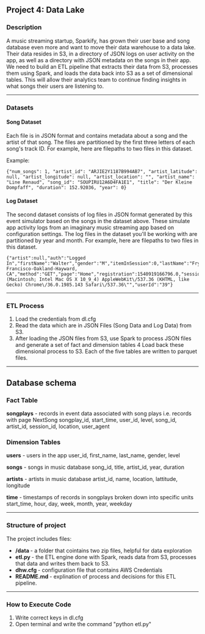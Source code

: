 ## Project 4: Data Lake

### Description
A music streaming startup, Sparkify, has grown their user base and song database even more and want to move their
data warehouse to a data lake. Their data resides in S3, in a directory of JSON logs on user activity on the app,
as well as a directory with JSON metadata on the songs in their app.
We need to build an ETL pipeline that extracts their data from S3, processes them using Spark, 
and loads the data back into S3 as a set of dimensional tables. 
This will allow their analytics team to continue finding insights in what songs their users are listening to.

--------------------------------------------

### Datasets

#### Song Dataset
Each file is in JSON format and contains metadata about a song and the artist of that song. The files are partitioned by 
the first three letters of each song's track ID. For example, here are filepaths to two files in this dataset.

Example:
```
{"num_songs": 1, "artist_id": "ARJIE2Y1187B994AB7", "artist_latitude": null, "artist_longitude": null, "artist_location": "", "artist_name": "Line Renaud", "song_id": "SOUPIRU12A6D4FA1E1", "title": "Der Kleine Dompfaff", "duration": 152.92036, "year": 0}
```

#### Log Dataset
The second dataset consists of log files in JSON format generated by this event simulator based on the songs in the 
dataset above. These simulate app activity logs from an imaginary music streaming app based on configuration settings.
The log files in the dataset you'll be working with are partitioned by year and month. For example, here are 
filepaths to two files in this dataset.

```
{"artist":null,"auth":"Logged In","firstName":"Walter","gender":"M","itemInSession":0,"lastName":"Frye","length":null,"level":"free","location":"San Francisco-Oakland-Hayward, CA","method":"GET","page":"Home","registration":1540919166796.0,"sessionId":38,"song":null,"status":200,"ts":1541105830796,"userAgent":"\"Mozilla\/5.0 (Macintosh; Intel Mac OS X 10_9_4) AppleWebKit\/537.36 (KHTML, like Gecko) Chrome\/36.0.1985.143 Safari\/537.36\"","userId":"39"}
```

--------------------------------------------
### ETL Process

1. Load the credentials from dl.cfg
2. Read the data which are in JSON Files (Song Data and Log Data) from S3.
3. After loading the JSON files from S3, use Spark to process JSON files and  generate a set of fact and dimension tables
4  Load back these dimensional process to S3. Each of the five tables are written to parquet files.
--------------------------------------------

## Database schema

### Fact Table
<b>songplays</b> - records in event data associated with song plays i.e. records with page NextSong 
songplay_id, start_time, user_id, level, song_id, artist_id, session_id, location, user_agent

### Dimension Tables
<b>users</b> - users in the app user_id, first_name, last_name, gender, level

<b>songs</b> - songs in music database song_id, title, artist_id, year, duration

<b>artists</b> - artists in music database artist_id, name, location, lattitude, longitude

<b>time</b> - timestamps of records in songplays broken down into specific units start_time, hour, day, week, month, year, weekday

--------------------------------------------
### Structure of project

The project includes files:
* <b> /data </b> - a folder that cointains two zip files, helpful for data exploration
* <b> etl.py </b> - the ETL engine done with Spark, reads data from S3, processes that data and writes them back to S3.
* <b> dhw.cfg </b> - configuration file that contains AWS Credentials
* <b> README.md </b> - explination of process and decisions for this ETL pipeline.
--------------------------------------------

### How to Execute Code

1. Write correct keys in dl.cfg
2. Open terminal and write the command "python etl.py"